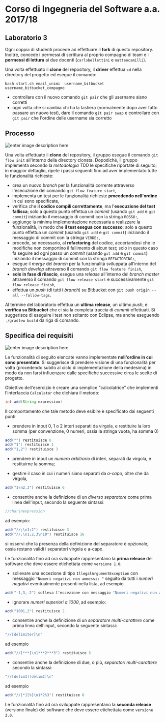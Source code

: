 # Corso di Ingegneria del Software a.a. 2017/18

## Laboratorio 3

Ogni coppia di studenti procede ad effettuare il **fork** di questo repository.
Inoltre, concede i permessi di scrittura al proprio compagno di team e i **permessi di lettura** ai due docenti (`carlobellettini` e `matteocamilli`).

Una volta effettuato il **clone** del repository, il **driver** effettua `cd` nella directory del progetto ed esegue il comando:

```
bash start.sh email_unimi  username_bitbucket username_bitbucket_compagno
```

- controllare con il nuovo comando `git pair` che gli username siano corretti
- ogni volta che si cambia chi ha la tastiera (normalmente dopo aver fatto passare un nuovo test),
  dare il comando `git pair swap` e controllare con `git pair` che l'ordine delle username sia corretto

## Processo

![enter image description here](https://it.wikipedia.org/wiki/Addizione#/media/File:AdditionLineUnary.svg)


Una volta effettuato il **clone** del repository, il gruppo esegue il comando `git flow init` all'interno della directory clonata.
Dopodiché, il gruppo implementa secondo la *metodologia TDD*
le specifiche riportate di seguito; in maggior dettaglio, ripete i passi seguenti fino ad aver implementato tutte le funzionalità richieste:

* crea un nuovo *branch* per la funzionalità corrente attraverso l'esecuzione del comando `git flow feature start`,
* implementa un test per le funzionalità richieste **procedendo nell'ordine** in cui sono specificate,
* verifica che **il codice compili correttamente**, ma l'**esecuzione del test fallisca**; solo a questo punto effettua un *commit* (usando `git add` e `git commit`) iniziando il messaggio di commit con la stringa `ROSSO:`,
* aggiunge la minima implementazione necessaria a realizzare la funzionalità, in modo che **il test esegua con successo**; solo a questo punto
  effettua un *commit* (usando `git add` e `git commit`) iniziando il messaggio di commit con la stringa `VERDE:`,
* procede, se necessario, al **refactoring** del codice, accertandosi che le modifiche non comportino il fallimento di alcun test; solo in questo caso fa seguire ad ogni
  passo un *commit* (usando `git add` e `git commit`) iniziando il messaggio di commit con la stringa `REFACTORING:`,
* esegue il *merge* del *branch* per la funzionalità sviluppata all'interno del *branch develop* attraverso il comando `git flow feature finish`,
* **solo in fase di rilascio**, esegue una *release* all'interno del *branch master* attraverso il comando `git flow release start` e successivamente `git flow release finish`,
* effettua un *push* (di tutti i *branch*) su Bitbucket con `git push origin --all --follow-tags`.

Al termine del laboratorio effettua un **ultima release**, un ultimo *push*, e **verifica su Bitbucket** che ci sia la completa traccia di *commit* effettuati.
Si suggerisce di eseguire i test non soltanto con Eclipse, ma anche eseguendo `./gradlew build` da riga di comando.


## Specifica dei requisiti

![enter image description here](https://it.wikipedia.org/wiki/Addizione#/media/File:AdditionLineUnary.svg)

Le funzionalità di seguito elencate vanno implementate **nell'ordine in cui
sono presentate**. Si suggerisce  di prendere visione di una funzionalità per
volta (procedendo subito al ciclo di implementazione della medesima) in modo
da non farsi influenzare dalle specifiche successive circa le scelte di
progetto.

Obiettivo dell'esercizio è creare una semplice "calcolatrice" che implementi
l'interfaccia `Calculator` che dichiara il metodo:

```java
int add(String expression)
```

Il comportamento che tale metodo deve esibire è specificato dai seguenti punti:

* prendere in input 0, 1 o 2 interi separati da virgola, e restituire
   la loro somma (per convenzione, 0 numeri, ossia la stringa vuota, ha somma 0)

```java
add("") restituisce 0
add("1") restituisce 1
add("1,2") restituisce 3
```

* prendere in input un *numero arbitrario* di interi, separati da virgola, e restituirne la somma;

* gestire il caso in cui i numeri siano separati da *a-capo*, oltre che da virgola,

```java
add("1\n2,3") restituisce 6
```

* consentire anche la definizione di un *diverso separatore* come prima linea dell'input, secondo la seguente sintassi:

```java
//char\nexpression
```

ad esempio:

```java
add("//;\n1;2") restituisce 3
add("//;\n1;2,3\n10") restituisce 16
```
si osservi che la presenza della definizione del separatore è opzionale, ossia restano validi i separatori virgola e a-capo.

Le funzionalità fino ad ora sviluppate rappresentano la **prima release** del software che deve essere etichettata come `versione 1.0`.

* sollevare una eccezione di tipo `IllegalArgumentException` con messaggio `"Numeri negativi non ammessi: "` seguito da tutti i *numeri negativi* eventualmente
  presenti nella lista, ad esempio

```java
add("-1,3,-2") solleva l'eccezione con messaggio "Numeri negativi non ammessi: -1, -2"
```

* ignorare *numeri superiori a 1000*, ad esempio:

```java
add("1001,2") restituisce 2
```

* consentire anche la definizione di un *separatore multi-carattere* come prima linea dell'input, secondo la seguente sintassi:

```java
"//[delimiter]\n"
```
ad esempio

```java
add("//[***]\n1***2***3") restituisce 6
```

* consentire anche la definizione di due, o più, *separatori multi-carattere* secondo la sintassi:

```java
"//[delim1][delim2]\n"
```

ad esempio

```java
add("//[*][%]\n1*2%3") restituisce 6
```

Le funzionalità fino ad ora sviluppate rappresentano la **seconda release** (versione finale) del software che deve essere etichettata come `versione 2.0`.
